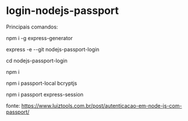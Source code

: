 # login-nodejs-passport

Principais comandos:

npm i -g express-generator

express -e --git nodejs-passport-login

cd nodejs-passport-login

npm i

npm i passport-local bcryptjs

npm i passport express-session

fonte: https://www.luiztools.com.br/post/autenticacao-em-node-js-com-passport/
